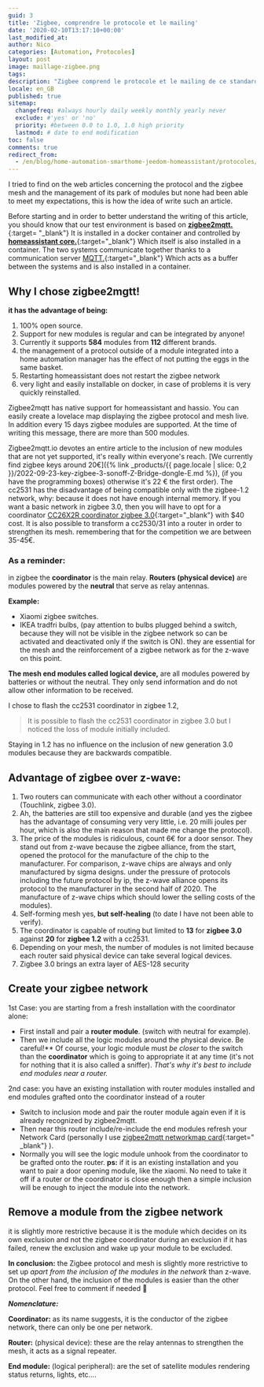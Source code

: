 ```yaml
---
guid: 3
title: 'Zigbee, comprendre le protocole et le mailing'
date: '2020-02-10T13:17:10+00:00'
last_modified_at:
author: Nico
categories: [Automation, Protocoles]
layout: post
image: maillage-zigbee.png
tags:
description: "Zigbee comprend le protocole et le mailing de ce standard"
locale: en_GB
published: true
sitemap:
  changefreq: #always hourly daily weekly monthly yearly never
  exclude: #'yes' or 'no'
  priority: #between 0.0 to 1.0, 1.0 high priority
  lastmod: # date to end modification
toc: false
comments: true
redirect_from:
  - /en/blog/home-automation-smarthome-jeedom-homeassistant/protocoles/zigbee-comprendre-le-protocole-et-le-maillage/
---
```


I tried to find on the web articles concerning the protocol and the zigbee mesh and the management of its park of modules but none had been able to meet my expectations, this is how the idea of write such an article.

Before starting and in order to better understand the writing of this article, you should know that our test environment is based on [**zigbee2mqtt.**](https://www.zigbee2mqtt.io/){:target= "_blank"} It is installed in a docker container and controlled by [**homeassistant core.**](https://www.home-assistant.io/){:target="_blank"} Which itself is also installed in a container. The two systems communicate together thanks to a communication server [MQTT.](http://mqtt.org/){:target="_blank"} Which acts as a buffer between the systems and is also installed in a container.

## Why I chose zigbee2mgtt!

**it has the advantage of being:**

1. 100% open source.
2. Support for new modules is regular and can be integrated by anyone!
3. Currently it supports **584** modules from **112** different brands.
4. the management of a protocol outside of a module integrated into a home automation manager has the effect of not putting the eggs in the same basket.
5. Restarting homeassistant does not restart the zigbee network
6. very light and easily installable on docker, in case of problems it is very quickly reinstalled.

Zigbee2mqtt has native support for homeassistant and hassio. You can easily create a lovelace map displaying the zigbee protocol and mesh live. In addition every 15 days zigbee modules are supported. At the time of writing this message, there are more than 500 modules.

Zigbee2mqtt.io devotes an entire article to the inclusion of new modules that are not yet supported, it's really within everyone's reach. [We currently find zigbee keys around 20€]({% link _products/{{ page.locale | slice: 0,2 }}/2022-09-23-key-zigbee-3-sonoff-Z-Bridge-dongle-E.md %}), (if you have the programming boxes) otherwise it's 22 € the first order). The cc2531 has the disadvantage of being compatible only with the zigbee-1.2 network, why: because it does not have enough internal memory. If you want a basic network in zigbee 3.0, then you will have to opt for a coordinator [CC26X2R coordinator zigbee 3.0](https://www.ti.com/tool/LAUNCHXL-CC26X2R1){:target="_blank"} with $40 cost. It is also possible to transform a cc2530/31 into a router in order to strengthen its mesh. remembering that for the competition we are between 35-45€.

### As a reminder:

in zigbee the **coordinator** is the main relay. **Routers (physical device)** are modules powered by the **neutral** that serve as relay antennas.

**Example:**

- Xiaomi zigbee switches.
- IKEA tradfri bulbs, (pay attention to bulbs plugged behind a switch, because they will not be visible in the zigbee network so can be activated and deactivated only if the switch is ON). they are essential for the mesh and the reinforcement of a zigbee network as for the z-wave on this point.

**The mesh end modules called logical device,** are all modules powered by batteries or without the neutral. They only send information and do not allow other information to be received.

I chose to flash the cc2531 coordinator in zigbee 1.2,

> It is possible to flash the cc2531 coordinator in zigbee 3.0 but I noticed the loss of module initially included.

Staying in 1.2 has no influence on the inclusion of new generation 3.0 modules because they are backwards compatible.

## **Advantage of zigbee over z-wave:**

1. Two routers can communicate with each other without a coordinator (Touchlink, zigbee 3.0).
2. Ah, the batteries are still too expensive and durable (and yes the zigbee has the advantage of consuming very very little, i.e. 20 milli joules per hour, which is also the main reason that made me change the protocol).
3. The price of the modules is ridiculous, count 6€ for a door sensor. They stand out from z-wave because the zigbee alliance, from the start, opened the protocol for the manufacture of the chip to the manufacturer. For comparison, z-wave chips are always and only manufactured by sigma designs. under the pressure of protocols including the future protocol by ip, the z-wave alliance opens its protocol to the manufacturer in the second half of 2020. The manufacture of z-wave chips which should lower the selling costs of the modules).
4. Self-forming mesh yes, **but self-healing** (to date I have not been able to verify).
5. The coordinator is capable of routing but limited to **13** for **zigbee 3.0** against **20** for **zigbee 1.2** with a cc2531.
6. Depending on your mesh, the number of modules is not limited because each router said physical device can take several logical devices.
7. Zigbee 3.0 brings an extra layer of AES-128 security

## Create your zigbee network

1st Case: you are starting from a fresh installation with the coordinator alone:

- First install and pair a **router module**. (switch with neutral for example).
- Then we include all the logic modules around the physical device. Be careful!** Of course, your logic module must *be closer* to the switch than the **coordinator** which is going to appropriate it at any time (it's not for nothing that it is also called a sniffer). *That's why it's best to include end modules near a router.*

2nd case: you have an existing installation with router modules installed and end modules grafted onto the coordinator instead of a router

- Switch to inclusion mode and pair the router module again even if it is already recognized by zigbee2mqtt.
- Then near this router include/re-include the end modules refresh your Network Card (personally I use [zigbee2mqtt networkmap card](https://github.com/azuwis/zigbee2mqtt-networkmap){:target=" _blank"} ).
- Normally you will see the logic module unhook from the coordinator to be grafted onto the router. **ps:** if it is an existing installation and you want to pair a door opening module, like the xiaomi. No need to take it off if a router or the coordinator is close enough then a simple inclusion will be enough to inject the module into the network.

## Remove a module from the zigbee network

it is slightly more restrictive because it is the module which decides on its own exclusion and not the zigbee coordinator during an exclusion if it has failed, renew the exclusion and wake up your module to be excluded.

**In conclusion:** the Zigbee protocol and mesh is slightly more restrictive to set up *apart from the inclusion of the modules in the network* than z-wave. On the other hand, the inclusion of the modules is easier than the other protocol. Feel free to comment if needed 🙂

***Nomenclature:***

**Coordinator:** as its name suggests, it is the conductor of the zigbee network, there can only be one per network.

**Router:** (physical device): these are the relay antennas to strengthen the mesh, it acts as a signal repeater.

**End module:** (logical peripheral): are the set of satellite modules rendering status returns, lights, etc….

